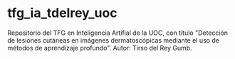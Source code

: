 # tfg_ia_tdelrey_uoc
Repositorio del TFG en Inteligencia Artifial de la UOC, con título "Detección de lesiones cutáneas en imágenes dermatoscópicas mediante el uso de métodos de aprendizaje profundo".  Autor: Tirso del Rey Gumb.
